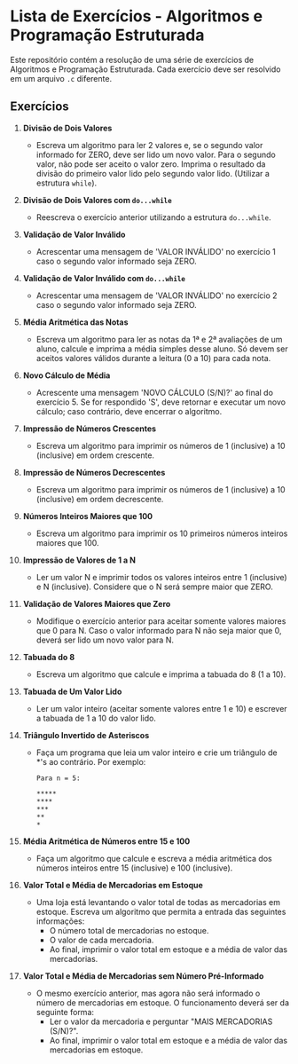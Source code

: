 

# Lista de Exercícios - Algoritmos e Programação Estruturada

Este repositório contém a resolução de uma série de exercícios de Algoritmos e Programação Estruturada. Cada exercício deve ser resolvido em um arquivo `.c` diferente.

## Exercícios

1. **Divisão de Dois Valores**
   - Escreva um algoritmo para ler 2 valores e, se o segundo valor informado for ZERO, deve ser lido um novo valor. Para o segundo valor, não pode ser aceito o valor zero. Imprima o resultado da divisão do primeiro valor lido pelo segundo valor lido. (Utilizar a estrutura `while`).

2. **Divisão de Dois Valores com `do...while`**
   - Reescreva o exercício anterior utilizando a estrutura `do...while`.

3. **Validação de Valor Inválido**
   - Acrescentar uma mensagem de 'VALOR INVÁLIDO' no exercício 1 caso o segundo valor informado seja ZERO.

4. **Validação de Valor Inválido com `do...while`**
   - Acrescentar uma mensagem de 'VALOR INVÁLIDO' no exercício 2 caso o segundo valor informado seja ZERO.

5. **Média Aritmética das Notas**
   - Escreva um algoritmo para ler as notas da 1ª e 2ª avaliações de um aluno, calcule e imprima a média simples desse aluno. Só devem ser aceitos valores válidos durante a leitura (0 a 10) para cada nota.

6. **Novo Cálculo de Média**
   - Acrescente uma mensagem 'NOVO CÁLCULO (S/N)?' ao final do exercício 5. Se for respondido 'S', deve retornar e executar um novo cálculo; caso contrário, deve encerrar o algoritmo.

7. **Impressão de Números Crescentes**
   - Escreva um algoritmo para imprimir os números de 1 (inclusive) a 10 (inclusive) em ordem crescente.

8. **Impressão de Números Decrescentes**
   - Escreva um algoritmo para imprimir os números de 1 (inclusive) a 10 (inclusive) em ordem decrescente.

9. **Números Inteiros Maiores que 100**
   - Escreva um algoritmo para imprimir os 10 primeiros números inteiros maiores que 100.

10. **Impressão de Valores de 1 a N**
    - Ler um valor N e imprimir todos os valores inteiros entre 1 (inclusive) e N (inclusive). Considere que o N será sempre maior que ZERO.

11. **Validação de Valores Maiores que Zero**
    - Modifique o exercício anterior para aceitar somente valores maiores que 0 para N. Caso o valor informado para N não seja maior que 0, deverá ser lido um novo valor para N.

12. **Tabuada do 8**
    - Escreva um algoritmo que calcule e imprima a tabuada do 8 (1 a 10).

13. **Tabuada de Um Valor Lido**
    - Ler um valor inteiro (aceitar somente valores entre 1 e 10) e escrever a tabuada de 1 a 10 do valor lido.

14. **Triângulo Invertido de Asteriscos**
    - Faça um programa que leia um valor inteiro e crie um triângulo de *'s ao contrário. Por exemplo:
      ```
      Para n = 5:

      *****
      ****
      ***
      **
      *
      ```

15. **Média Aritmética de Números entre 15 e 100**
    - Faça um algoritmo que calcule e escreva a média aritmética dos números inteiros entre 15 (inclusive) e 100 (inclusive).

16. **Valor Total e Média de Mercadorias em Estoque**
    - Uma loja está levantando o valor total de todas as mercadorias em estoque. Escreva um algoritmo que permita a entrada das seguintes informações:
      - O número total de mercadorias no estoque.
      - O valor de cada mercadoria.
      - Ao final, imprimir o valor total em estoque e a média de valor das mercadorias.

17. **Valor Total e Média de Mercadorias sem Número Pré-Informado**
    - O mesmo exercício anterior, mas agora não será informado o número de mercadorias em estoque. O funcionamento deverá ser da seguinte forma:
      - Ler o valor da mercadoria e perguntar "MAIS MERCADORIAS (S/N)?".
      - Ao final, imprimir o valor total em estoque e a média de valor das mercadorias em estoque.


